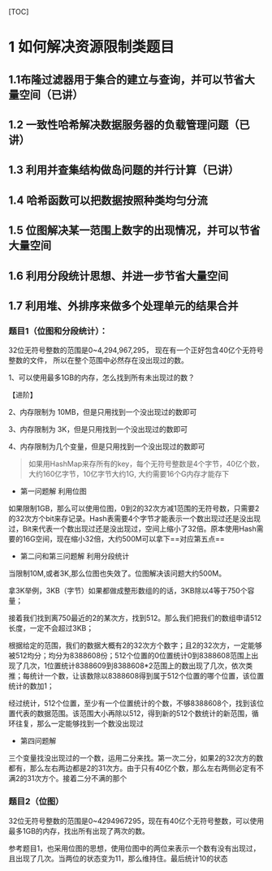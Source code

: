 [TOC]

# 1 如何解决资源限制类题目

## 1.1布隆过滤器用于集合的建立与查询，并可以节省大量空间（已讲）

## 1.2 一致性哈希解决数据服务器的负载管理问题（已讲）

## 1.3 利用并查集结构做岛问题的并行计算（已讲）

## 1.4 哈希函数可以把数据按照种类均匀分流

## 1.5 位图解决某一范围上数字的出现情况，并可以节省大量空间

## 1.6 利用分段统计思想、并进一步节省大量空间

## 1.7 利用堆、外排序来做多个处理单元的结果合并

### 题目1（位图和分段统计）：

32位无符号整数的范围是0~4,294,967,295，
现在有一个正好包含40亿个无符号整数的文件，
所以在整个范围中必然存在没出现过的数。

1、可以使用最多1GB的内存，怎么找到所有未出现过的数？

【进阶】

2、内存限制为 10MB，但是只用找到一个没出现过的数即可

3、内存限制为 3K，但是只用找到一个没出现过的数即可

4、内存限制为几个变量，但是只用找到一个没出现过的数即可

> 如果用HashMap来存所有的key，每个无符号整数是4个字节，40亿个数，大约160亿字节，10亿字节大约1G, 大约需要16个G内存才能存下

- 第一问题解 利用位图

如果限制1GB，那么可以使用位图，0到2的32次方减1范围的无符号数，只需要2的32次方个bit来存记录。Hash表需要4个字节才能表示一个数出现过还是没出现过，Bit来代表一个数出现过还是没出现过，空间上缩小了32倍。原本使用Hash需要的16G空间，现在缩小32倍，大约500M可以拿下==对应第五点==


- 第二问和第三问题解 利用分段统计

当限制10M,或者3K,那么位图也失效了。位图解决该问题大约500M。

拿3K举例，3KB（字节）如果都做成整形数组的的话，3KB除以4等于750个容量；

接着我们找到离750最近的2的某次方，找到512。那么我们把我们的数组申请512长度，一定不会超过3KB；

根据给定的范围，我们的数据大概有2的32次方个数字；且2的32次方，一定能够被512均分；均分为8388608份；512个位置的0位置统计0到8388608范围上出现了几次，1位置统计8388609到8388608*2范围上的数出现了几次，依次类推；每统计一个数，让该数除以8388608得到属于512个位置的哪个位置，该位置统计的数加1；

经过统计，512个位置，至少有一个位置统计的个数，不够8388608个，找到该位置代表的数据范围。该范围大小再除以512，得到新的512个数统计的新范围，循环往复，那么一定能够找到一个数没出现过


- 第四问题解

三个变量找没出现过的一个数，运用二分来找。第一次二分，如果2的32次方的数都有，那么左右两边都是2的31次方。由于只有40亿个数，那么左右两侧必定有不满2的31次方个。接着二分不满的那个




### 题目2（位图）

32位无符号整数的范围是0~4294967295，现在有40亿个无符号整数，可以使用最多1GB的内存，找出所有出现了两次的数。


参考题目1，也采用位图的思想，使用位图中的两位来表示一个数有没有出现过，且出现了几次。当两位的状态变为11，那么维持住。最后统计10的状态
